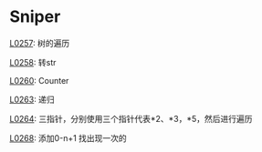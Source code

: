 # Sniper

[L0257](https://leetcode-cn.com/problems/binary-tree-paths/): 树的遍历

[L0258](https://leetcode-cn.com/problems/add-digits/): 转str

[L0260](https://leetcode-cn.com/problems/single-number-iii/): Counter

[L0263](https://leetcode-cn.com/problems/ugly-number/): 递归

[L0264](https://leetcode-cn.com/problems/ugly-number-ii/): 三指针，分别使用三个指针代表*2、*3，*5，然后进行遍历

[L0268](https://leetcode-cn.com/problems/missing-number/):  添加0-n+1 找出现一次的

